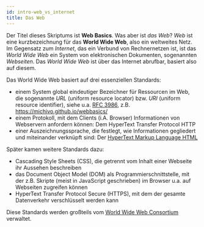 ```yaml
---
id: intro-web_vs_internet
title: Das Web
---
```


Der Titel dieses Skriptums ist **Web Basics**. Was aber ist *das Web*? *Web* ist eine kurzbezeichnung für
das **World Wide Web**, also ein weltweites Netz. Im Gegensatz zum *Internet*, das ein Verbund von
Rechnernetzen ist, ist das *World Wide Web* ein System von elektronischen Dokumenten, sogenannten
*Webseiten*. Das *World Wide Web* ist über das Internet abrufbar, basiert also auf diesem.

Das World Wide Web basiert auf drei essenziellen Standards:
- einem System global eindeutiger Bezeichner für Ressourcen im Web, die sogenannte *URL* (uniform resource locator) 
bzw. *URI* (uniform resource identifier), siehe u.a. [RFC 3986](https://tools.ietf.org/html/rfc3986), 
z.B. https://michivo.github.io/webbasics/
- einem Protokoll, mit dem Clients (i.A. Browser) Informationen von Webservern anfordern können: Dem HyperText 
Transfer Protocol HTTP 
- einer Auszeichnungssprache, die festlegt, wie Informationen gegliedert und miteinander verknüpft sind: Der 
[HyperText Markup Language HTML](https://html.spec.whatwg.org/multipage/)

Später kamen weitere Standards dazu:
- Cascading Style Sheets (CSS), die getrennt vom Inhalt einer Webseite ihr Aussehen beschreiben
- das Document Object Model (DOM) als Programmierschnittstelle, mit der z.B. Skripte (meist in JavaScript geschrieben)
im Browser u.a. auf Webseiten zugreifen können
- HyperText Transfer Protocol Secure (HTTPS), mit dem der gesamte Datenverkehr verschlüsselt werden kann

Diese Standards werden großteils vom [World Wide Web Consortium](https://www.w3.org) verwaltet.